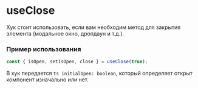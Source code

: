 # useClose

Хук стоит использовать, если вам необходим метод для закрытия элемента (модальное окно, дропдаун и т.д.).

### Пример использования

```ts
const { isOpen, setIsOpen, close } = useClose(true);
```

В хук передается `ts initialOpen: boolean`, который определяет открыт компонент изначально или нет.

